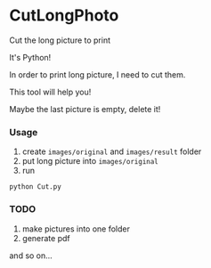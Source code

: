 # CutLongPhoto
Cut the long picture to print


It's Python!

In order to print long picture, I need to cut them.

This tool will help you!

Maybe the last picture is empty, delete it!


### Usage

1. create `images/original` and `images/result` folder
2. put long picture into `images/original`
3. run 
```
python Cut.py
```

### TODO
1. make pictures into one folder
2. generate pdf

and so on...
